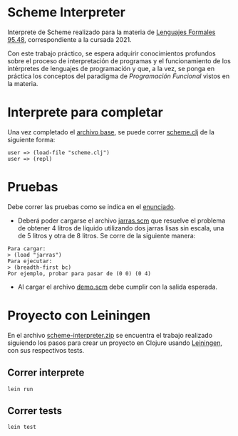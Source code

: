 # Scheme Interpreter

Interprete de Scheme realizado para la materia de [Lenguajes Formales 95.48](http://wiki.foros-fiuba.com.ar/materias:75:14), correspondiente a la cursada 2021.

Con este trabajo práctico, se espera adquirir conocimientos profundos sobre el proceso de interpretación de programas y el funcionamiento de los intérpretes de lenguajes de programación y que, a la vez, se ponga en práctica los conceptos del paradigma de *Programación Funcional* vistos en la materia.

# Interprete para completar

Una vez completado el [archivo base](https://github.com/aguirre-ivan/scheme-interpreter/blob/main/scheme_base.clj), se puede correr [scheme.clj](https://github.com/aguirre-ivan/scheme-interpreter/blob/main/scheme.clj) de la siguiente forma:

```
user => (load-file "scheme.clj")
user => (repl)
```

# Pruebas

Debe correr las pruebas como se indica en el [enunciado](https://github.com/aguirre-ivan/scheme-interpreter/blob/main/EnunciadoScheme2021.pdf).

- Deberá poder cargarse el archivo [jarras.scm](https://github.com/aguirre-ivan/scheme-interpreter/blob/main/jarras.scm) que resuelve el problema de obtener 4  litros de líquido utilizando dos jarras lisas sin escala, una de 5 litros y otra de 8 litros.
Se corre de la siguiente manera:
```
Para cargar:
> (load "jarras")
Para ejecutar:
> (breadth-first bc)
Por ejemplo, probar para pasar de (0 0) (0 4)
```

- Al cargar el archivo [demo.scm](https://github.com/aguirre-ivan/scheme-interpreter/blob/main/demo.scm) debe cumplir con la salida esperada.

# Proyecto con Leiningen

En el archivo [scheme-interpreter.zip](https://github.com/aguirre-ivan/scheme-interpreter/blob/main/scheme-interpreter.zip) se encuentra el trabajo realizado siguiendo los pasos para crear un proyecto en Clojure usando [Leiningen](https://leiningen.org), con sus respectivos tests.

## Correr interprete

```
lein run
```

## Correr tests

```
lein test
```